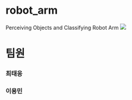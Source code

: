 # robot_arm
Perceiving Objects and Classifying Robot Arm
<img src="https://capsule-render.vercel.app/api?type=waving&height=300&color=5f6a72&text=Robot%20Arm&reversal=true&textBg=false" />
<h1>팀원</h1>
<h3>최태웅</h3>
<h3>이용민</h3>
